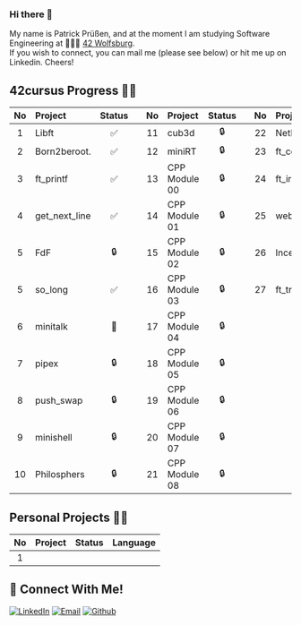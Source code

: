### Hi there 👋
My name is Patrick Prüßen, and at the moment I am studying Software Engineering at 👨🏻‍💻 [42 Wolfsburg](https://42wolfsburg.de/).
<br>
If you wish to connect, you can mail me (please see below) or hit me up on Linkedin. Cheers!
## 42cursus Progress 💪🏻
| No  | Project                                    | Status |   | No  | Project       | Status |   | No  | Project                        | Status |
| :-: | :----------------------------------------- | :----: | - | :-: | :------------ | :----: | - | :-: | :----------------------------- | :----: |
| 1   | Libft                                      | ✅     |   | 11  | cub3d         | 🔒     |   | 22  | NetPractice                    | 🔒      |
| 2   | Born2beroot.                               | ✅     |   | 12  | miniRT        | 🔒     |   | 23  | ft_containers                  | 🔒      |
| 3   | ft_printf                                  | ✅     |   | 13  | CPP Module 00 | 🔒     |   | 24  | ft_irc                         | 🔒      |
| 4   | get_next_line                              | ✅     |   | 14  | CPP Module 01 | 🔒     |   | 25  | webserv                        | 🔒      |
| 5   | FdF                                        | 🔒     |   | 15  | CPP Module 02 | 🔒     |   | 26  | Inception                      | 🔒      |
| 5   | so_long                                    | ✅     |   | 16  | CPP Module 03 | 🔒     |   | 27  | ft_transcendence               | 🔒      |
| 6   | minitalk                                   | 📝     |   | 17  | CPP Module 04 | 🔒     |   |     |                                |         |
| 7   | pipex                                      | 🔒     |   | 18  | CPP Module 05 | 🔒     |   |     |                                |         |
| 8   | push_swap                                  | 🔒     |   | 19  | CPP Module 06 | 🔒     |   |     |                                |         |
| 9   | minishell                                  | 🔒     |   | 20  | CPP Module 07 | 🔒     |   |     |                                |         |
| 10  | Philosphers                                | 🔒     |   | 21  | CPP Module 08 | 🔒     |   |     |                                |         |

## Personal Projects 💪🏻
| No  | Project                                    | Status |     Language    |
| :-: | :----------------------------------------- | :----: | :-------------: |
| 1   |                |      |       |

## 📱 Connect With Me!
[![LinkedIn](https://img.shields.io/badge/-LinkedIn-0e76a8?style=flat-square&logo=linkedin&logoColor=white)](https://www.linkedin.com/in/patrick-pruessen/)
[![Email](https://img.shields.io/badge/Email-%20-d95040?style=flat-square&logo=mail&logoColor=white)](mailto:pruessen@gmx.de)
[![Github](https://img.shields.io/badge/GitHub-100000?style=flat-square&log=github&logoColor=white)](https://github.com/ppruessen)
